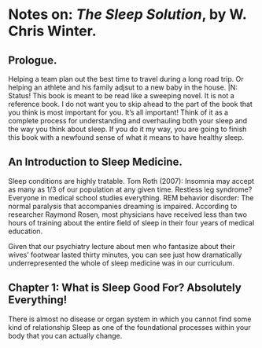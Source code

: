 # Notes on: *The Sleep Solution*, by W. Chris Winter.

## Prologue.
Helping a team plan out the best time to travel during a long road trip.
Or helping an athlete and his family adjsut to a new baby in the house.
|N: Status!
This book is meant to be read like a sweeping novel. It is not a reference book. I do not want you to skip ahead to the part of the book that you think is most important for you. It’s all important! Think of it as a complete process for understanding and overhauling both your sleep and the way you think about sleep. If you do it my way, you are going to finish this book with a newfound sense of what it means to have healthy sleep.

## An Introduction to Sleep Medicine.
Sleep conditions are highly tratable.
Tom Roth (2007): Insomnia may accept as many as 1/3 of our population at any given time.
Restless leg syndrome?
Everyone in medical school studies everything.
REM behavior disorder: The normal paralysis that accompanies dreaming is impaired.
According to researcher Raymond Rosen, most physicians have received less than two hours of training about the entire field of sleep in their four years of medical education.

Given that our psychiatry lecture about men who fantasize about their wives’ footwear lasted thirty minutes, you can see just how dramatically underrepresented the whole of sleep medicine was in our curriculum.

## Chapter 1: What is Sleep Good For? Absolutely Everything!

There is almost no disease or organ system in which you	 cannot find some kind of relationship
Sleep as one of the foundational processes within your body that you can actually change.

